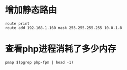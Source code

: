 # 增加静态路由
```
route print
route add 192.168.1.160 mask 255.255.255.255 10.0.1.8
```

# 查看php进程消耗了多少内存
```
pmap $(pgrep php-fpm | head -1)
```
